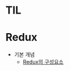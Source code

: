 # TIL

# Redux
- 기본 개념
   - [Redux의 구성요소](https://github.com/songhee1/TIL/blob/main/Redux/%EA%B8%B0%EB%B3%B8%EA%B0%9C%EB%85%90/redux-demo.md)